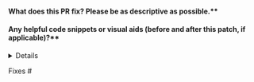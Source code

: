 <!--  Thank you for sending a pull request! We highly appreciate contributions. Here are some tips for you:
1. If this is your first time, read our contributor guidelines: https://github.com/kubernetes-monitoring/kubernetes-mixin/blob/master/CONTRIBUTING.md
2. If you want *faster* PR reviews, read how: https://git.k8s.io/community/contributors/guide/pull-requests.md#best-practices-for-faster-reviews
3. If the PR is unfinished, please mark it as a draft, to prevent false pings and noisy review cycles.
-->

#### What does this PR fix? Please be as descriptive as possible.**

#### Any helpful code snippets or visual aids (before and after this patch, if applicable)?**
<details>
<summary>Details</summary>

<!-- Please provide code snippets or (dashboard) screenshots to help explain the changes you're making. These are highly helpful and help accelerate reviews. -->

</details>

<!-- Please append the issue(s) this PR targets below this line. -->

Fixes #
